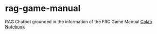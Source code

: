 # rag-game-manual
RAG Chatbot grounded in the information of the FRC Game Manual
[Colab Notebook](https://colab.research.google.com/drive/1WNUqJGzRwj_diLU4TZ-4dHGDXODI_Vru?usp=sharing)

